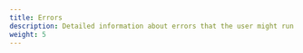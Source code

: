 ```yaml
---
title: Errors
description: Detailed information about errors that the user might run into
weight: 5 
---
```


